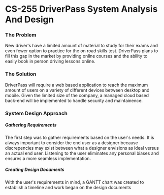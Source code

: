 # CS-255 DriverPass System Analysis And Design

### The Problem
New driver's have a limited amount of material to study for their exams and even fewer option to practice for the on road skills test. DriverPass plans to fill this gap in the market by providing online courses and the ability to easily book in person driving lessons online. 

### The Solution
DriverPass will require a web based application to reach the maximum amount of users on a variety of different devices between desktop and mobile. Given the limited size of the company, a managed cloud based back-end will be implemented to handle security and maintainence. 

### System Design Approach

##### Gathering Requirements
The first step was to gather requirements based on the user's needs. It is always important to consider the end user as a designer because discrepencies may exist between what a designer envisions as ideal versus an actual end user. Listening to the user eliminates any personal biases and ensures a more seamless implementation. 

##### Creating Design Documents
With the user's requirements in mind, a GANTT chart was created to establish a timeline and work began on the design documents

